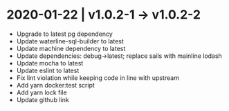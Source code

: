 2020-01-22 | v1.0.2-1 -> v1.0.2-2
=================================
* Upgrade to latest pg dependency
* Update waterline-sql-builder to latest
* Update machine dependency to latest
* Update dependencies: debug->latest; replace sails with mainline lodash
* Update mocha to latest
* Update eslint to latest
* Fix lint violation while keeping code in line with upstream
* Add yarn docker:test script
* Add yarn lock file
* Update github link
